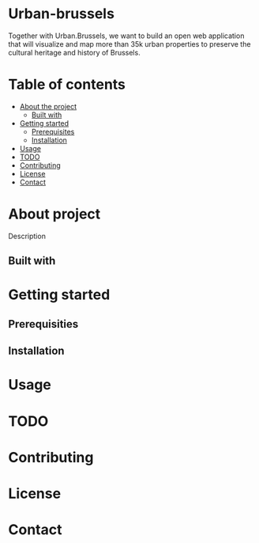 # Urban-brussels
Together with Urban.Brussels, we want to build an open web application that will visualize and map more than 35k urban properties to preserve the cultural heritage and history of Brussels.

# Table of contents
* [About the project](#about-the-project)
    - [Built with](#built-with)
* [Getting started](#getting-started)
    - [Prerequisites](#prerequisites)
    - [Installation](#installation)
* [Usage](#usage)
* [TODO](#todo)
* [Contributing](#contributing)
* [License](#license)
* [Contact](#contact)

# About project
Description
## Built with

# Getting started
## Prerequisities
## Installation

# Usage

# TODO

# Contributing

# License

# Contact
